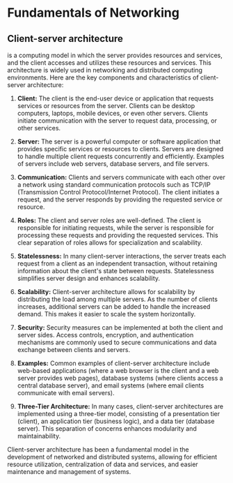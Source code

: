 # Fundamentals of Networking

## Client-server architecture 
is a computing model in which the server provides resources and services, and the client accesses and utilizes these resources and services. This architecture is widely used in networking and distributed computing environments. Here are the key components and characteristics of client-server architecture:

1. **Client:** The client is the end-user device or application that requests services or resources from the server. Clients can be desktop computers, laptops, mobile devices, or even other servers. Clients initiate communication with the server to request data, processing, or other services.

2. **Server:** The server is a powerful computer or software application that provides specific services or resources to clients. Servers are designed to handle multiple client requests concurrently and efficiently. Examples of servers include web servers, database servers, and file servers.

3. **Communication:** Clients and servers communicate with each other over a network using standard communication protocols such as TCP/IP (Transmission Control Protocol/Internet Protocol). The client initiates a request, and the server responds by providing the requested service or resource.

4. **Roles:** The client and server roles are well-defined. The client is responsible for initiating requests, while the server is responsible for processing these requests and providing the requested services. This clear separation of roles allows for specialization and scalability.

5. **Statelessness:** In many client-server interactions, the server treats each request from a client as an independent transaction, without retaining information about the client's state between requests. Statelessness simplifies server design and enhances scalability.

6. **Scalability:** Client-server architecture allows for scalability by distributing the load among multiple servers. As the number of clients increases, additional servers can be added to handle the increased demand. This makes it easier to scale the system horizontally.

7. **Security:** Security measures can be implemented at both the client and server sides. Access controls, encryption, and authentication mechanisms are commonly used to secure communications and data exchange between clients and servers.

8. **Examples:** Common examples of client-server architecture include web-based applications (where a web browser is the client and a web server provides web pages), database systems (where clients access a central database server), and email systems (where email clients communicate with email servers).

9. **Three-Tier Architecture:** In many cases, client-server architectures are implemented using a three-tier model, consisting of a presentation tier (client), an application tier (business logic), and a data tier (database server). This separation of concerns enhances modularity and maintainability.

Client-server architecture has been a fundamental model in the development of networked and distributed systems, allowing for efficient resource utilization, centralization of data and services, and easier maintenance and management of systems.
